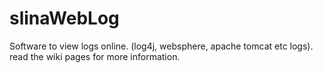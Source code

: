 slinaWebLog
===========

Software to view logs online. (log4j, websphere, apache tomcat etc logs).
read the wiki pages for more information.
